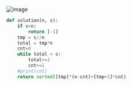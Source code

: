 ![image](https://github.com/JunSeokCheon/Algo_Master/assets/59358910/b19b7587-e26c-486f-9c49-70513a56df78)

```python
def solution(n, s):
    if s<n:
        return [-1]
    tmp = s//n
    total = tmp*n
    cnt=0
    while total < s:
        total+=1
        cnt+=1
    #print(cnt)
    return sorted([tmp]*(n-cnt)+[tmp+1]*cnt)
```
